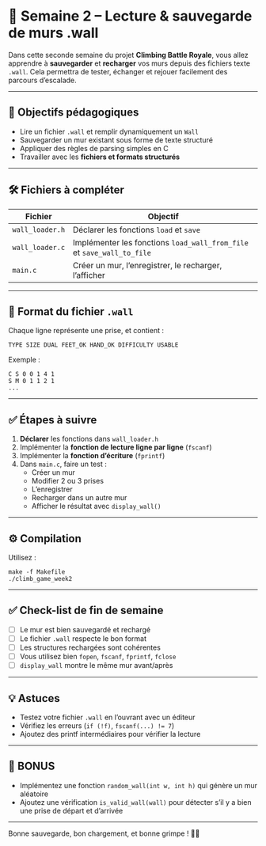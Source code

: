 # 📘 Semaine 2 – Lecture & sauvegarde de murs .wall

Dans cette seconde semaine du projet **Climbing Battle Royale**, vous allez apprendre à **sauvegarder** et **recharger** vos murs depuis des fichiers texte `.wall`. Cela permettra de tester, échanger et rejouer facilement des parcours d’escalade.

---

## 🎯 Objectifs pédagogiques

- Lire un fichier `.wall` et remplir dynamiquement un `Wall`
- Sauvegarder un mur existant sous forme de texte structuré
- Appliquer des règles de parsing simples en C
- Travailler avec les **fichiers et formats structurés**

---

## 🛠️ Fichiers à compléter

| Fichier                        | Objectif                                       |
|-------------------------------|------------------------------------------------|
| `wall_loader.h`       | Déclarer les fonctions `load` et `save`        |
| `wall_loader.c`       | Implémenter les fonctions `load_wall_from_file` et `save_wall_to_file` |
| `main.c`              | Créer un mur, l’enregistrer, le recharger, l’afficher |

---

## 🧾 Format du fichier `.wall`

Chaque ligne représente une prise, et contient :

```
TYPE SIZE DUAL FEET_OK HAND_OK DIFFICULTY USABLE
```

Exemple :

```
C S 0 0 1 4 1
S M 0 1 1 2 1
...
```

---

## ✅ Étapes à suivre

1. **Déclarer** les fonctions dans `wall_loader.h`
2. Implémenter la **fonction de lecture ligne par ligne** (`fscanf`)
3. Implémenter la **fonction d’écriture** (`fprintf`)
4. Dans `main.c`, faire un test :
    - Créer un mur
    - Modifier 2 ou 3 prises
    - L’enregistrer
    - Recharger dans un autre mur
    - Afficher le résultat avec `display_wall()`

---

## ⚙️ Compilation

Utilisez :

```
make -f Makefile
./climb_game_week2
```

---

## ✅ Check-list de fin de semaine

- [ ] Le mur est bien sauvegardé et rechargé
- [ ] Le fichier `.wall` respecte le bon format
- [ ] Les structures rechargées sont cohérentes
- [ ] Vous utilisez bien `fopen`, `fscanf`, `fprintf`, `fclose`
- [ ] `display_wall` montre le même mur avant/après

---

## 💡 Astuces

- Testez votre fichier `.wall` en l’ouvrant avec un éditeur
- Vérifiez les erreurs (`if (!f)`, `fscanf(...) != 7`)
- Ajoutez des printf intermédiaires pour vérifier la lecture

---

## 🎁 BONUS

- Implémentez une fonction `random_wall(int w, int h)` qui génère un mur aléatoire
- Ajoutez une vérification `is_valid_wall(wall)` pour détecter s’il y a bien une prise de départ et d’arrivée

---

Bonne sauvegarde, bon chargement, et bonne grimpe ! 🧗‍♂️
